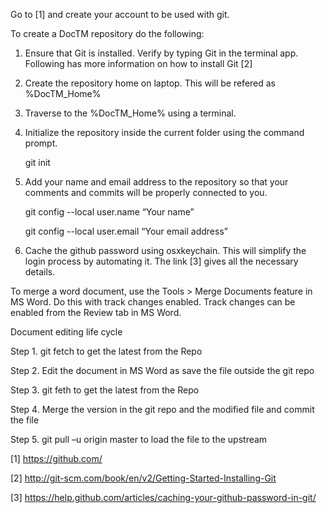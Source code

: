 Go to [1] and create your account to be used with git.

To create a DocTM repository do the following:

1) Ensure that Git is installed. Verify by typing Git in the terminal app. Following has more information on how to install Git [2]

2) Create the repository home on laptop. This will be refered as %DocTM_Home%

3) Traverse to the %DocTM_Home% using a terminal.

4) Initialize the repository inside the current folder using the command prompt.

	git init

5) Add your name and email address to the repository so that your comments and commits will be properly connected to you.
	
	git config --local user.name “Your name”
	
	git config --local user.email “Your email address”


6) Cache the github password using osxkeychain. This will simplify the login process by automating it. The link [3] gives all the necessary details.


To merge a word document, use the Tools > Merge Documents feature in MS Word. Do this with track changes enabled. Track changes can be enabled from the Review tab in MS Word. 


Document editing life cycle

Step 1. git fetch to get the latest from the Repo

Step 2. Edit the document in MS Word as save the file outside the git repo

Step 3. git feth to get the latest from the Repo

Step 4. Merge the version in the git repo and the modified file and commit the file

Step 5. git pull –u origin master to load the file to the upstream


[1] https://github.com/

[2] http://git-scm.com/book/en/v2/Getting-Started-Installing-Git

[3] https://help.github.com/articles/caching-your-github-password-in-git/


